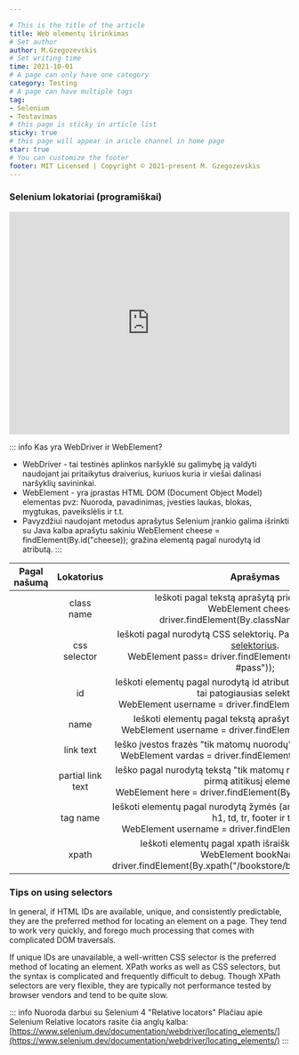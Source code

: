 ```yaml
---

# This is the title of the article
title: Web elementų išrinkimas
# Set author
author: M.Gzegozevskis
# Set writing time
time: 2021-10-01
# A page can only have one category
category: Testing
# A page can have multiple tags
tag:
- Selenium
- Testavimas
# this page is sticky in article list
sticky: true
# this page will appear in aricle channel in home page
star: true
# You can customize the footer
footer: MIT Licensed | Copyright © 2021-present M. Gzegozevskis
---
```


### Selenium lokatoriai (programiškai)

<iframe width="100%" height="400" src="https://www.youtube.com/embed/-yD0ixVxmuc" title="YouTube video player" frameborder="0" allow="accelerometer; autoplay; clipboard-write; encrypted-media; gyroscope; picture-in-picture" allowfullscreen></iframe>

::: info Kas yra WebDriver ir WebElement? 
- WebDriver - tai testinės aplinkos naršyklė su galimybę ją valdyti naudojant jai pritaikytus draiverius, kuriuos kuria ir viešai dalinasi naršyklių savininkai.
- WebElement - yra įprastas HTML DOM (Document Object Model) elementas pvz: Nuoroda, pavadinimas, įvesties laukas, blokas, mygtukas, paveikslėlis ir t.t.
- Pavyzdžiui naudojant metodus aprašytus Selenium įrankio galima išrinkti su Java kalba aprašytu sakiniu WebElement cheese = findElement(By.id("cheese)); gražina elementą pagal nurodytą id atributą.
:::

|Pagal našumą                 |           Lokatorius           |       Aprašymas      |
| :------------------------:  | :------------------------: | :-----------------------:| 
|<Badge text="vidutinis" type="warn"/>| class name                 | Ieškoti pagal tekstą aprašytą prie **class** atributo.<br/>WebElement cheese = driver.findElement(By.className("cheese")); |
|<Badge text="vidutinis" type="warn"/>| css selector               | Ieškoti pagal nurodytą CSS selektorių. Pasidomėti kas yra tas [CSS selektorius](https://www.w3schools.com/cssref/css_selectors.asp). <br/> WebElement pass= driver.findElement(By.cssSelector("input #pass")); | 
|<Badge text="geriausias" type="tip"/>| id                         | Ieškoti elementų pagal nurodytą id atributą, kadangi id yra unikalus tai patogiausias selektorius. <br/> WebElement username = driver.findElement(By.id("userName"));| 
|<Badge text="prastas" type="error"/>   | name                     | Ieškoti elementų pagal tekstą aprašytą prie **name** atributo. <br/>WebElement username = driver.findElement(By.name("email"));| 
|<Badge text="prastas" type="error"/>   | link text                  | Ieško įvestos frazės "tik matomų nuorodų" pagal jose esantį tekstą. <br/>WebElement vardas = driver.findElement(By.linkText("Marius"));| 
|<Badge text="prastas" type="error"/>   | partial link text          | Ieško pagal nurodytą tekstą "tik matomų nuorodų" ir radūs pateikia pirmą atitikusį elementą. <br/> WebElement here = driver.findElement(By.partialLinkText("here"));| 
|<Badge text="prastas" type="error"/>   | tag name                   | Ieškoti elementų pagal nurodytą žymės (angl. tag) vardą. pvz. div, p, h1, td, tr, footer ir t.t. <br/> WebElement username = driver.findElement(By.tagName("tr"));| 
|<Badge text="vidutinis" type="warn"/>| xpath                      | Ieškoti elementų pagal xpath išraišką plačiau [rasite čia](https://www.w3schools.com/xml/xpath_syntax.asp). <br/> WebElement bookName = driver.findElement(By.xpath("/bookstore/book[price>35.00]/title"));| 


### Tips on using selectors
In general, if HTML IDs are available, unique, and consistently predictable, they are the preferred method for locating an element on a page. They tend to work very quickly, and forego much processing that comes with complicated DOM traversals.

If unique IDs are unavailable, a well-written CSS selector is the preferred method of locating an element. XPath works as well as CSS selectors, but the syntax is complicated and frequently difficult to debug. Though XPath selectors are very flexible, they are typically not performance tested by browser vendors and tend to be quite slow.

::: info Nuoroda darbui su Selenium 4 "Relative locators"
Plačiau apie Selenium Relative locators rasite čia anglų kalba: [https://www.selenium.dev/documentation/webdriver/locating_elements/](https://www.selenium.dev/documentation/webdriver/locating_elements/)
:::
